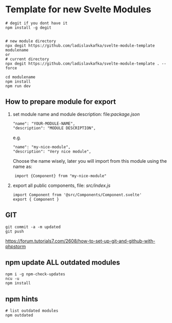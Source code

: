 # Template for new Svelte Modules

```
# degit if you dont have it
npm install -g degit


# new module directory
npx degit https://github.com/ladislavkafka/svelte-module-template modulename
or
# current directory
npx degit https://github.com/ladislavkafka/svelte-module-template . --force

cd modulename
npm install
npm run dev
```

## How to prepare module for export
1. set module name and module description:
   file:_package.json_
   ```
   "name": "YOUR-MODULE-NAME",
   "description": "MODULE DESCRIPTION",
   ```
   e.g.
      ```
   "name": "my-nice-module",
   "description": "Very nice module",
   ```
   Choose the name wisely, later you will import from this module using the name as:
```
    import {Component} from "my-nice-module"
```
   
2. export all public components, 
   file: _src/index.js_
   ```   
   import Component from '@src/Components/Component.svelte'
   export { Component }
   ```

## GIT
```
git commit -a -m updated
git push
```
https://forum.tutorials7.com/2608/how-to-set-up-git-and-github-with-phpstorm

## npm update ALL outdated modules
```
npm i -g npm-check-updates
ncu -u
npm install
```

## npm hints
```
# list outdated modules
npm outdated
```